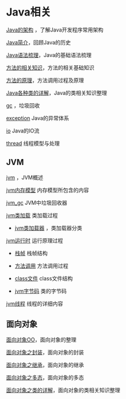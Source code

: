 # Java相关
[Java的架构](framework.md) ，了解Java开发程序常用架构

[Java简介](language_evolution.md)，回顾Java的历史

[Java语法梳理](java_syntax.md)，Java的基础语法梳理

[方法的相关知识](function.md)，方法的相关基础知识

[方法的原理](function_theory.md)，方法调用过程及原理

[Java各种类的详解](java_class.md)，Java的类相关知识整理

[gc](gc.md) ，垃圾回收

[exception](java_exception.md) Java的异常体系

 [io](java_io.md) Java的IO流

 [thread](java_thread.md) 线程模型与处理

## JVM

 [jvm](jvm\jvm.md) ，JVM概述

 [jvm内存模型](jvm\jvm_memory_model.md) 内存模型所包含的内容

 [jvm_gc](jvm\jvm_gc.md) JVM中垃圾回收器

 [jvm类加载](jvm\jvm_class_load.md) 类加载过程

-  [jvm类加载器](jvm\jvm_classloader.md) ，类加载器分类

 [jvm运行时](jvm\jvm_runtime.md) 运行原理过程

- [栈帧](jvm\jvm_stack.md) 栈帧结构
- [方法调用](jvm\jvm_method_invoke.md) 方法调用过程
- [class文件](jvm\jvm_class_code.md) class文件结构

- [jvm字节码](jvm\jvm_class_code.md) 类的字节码

 [jvm线程](jvm\jvm_thead.md) 线程的详细内容

## 面向对象
[面向对象OO](oo/oo.md)，面向对象的整理

[面向对象之封装](oo/oo_encapsulation.md)，面向对象的封装

[面向对象之继承](oo/oo_inheritance.md)，面向对象的继承

[面向对象之多态](oo/oo_polymorphism.md)，面向对象的多态

[面向对象之类的详解](oo/oo_class.md)，面向对象的类相关知识整理

